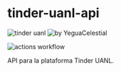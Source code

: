 # tinder-uanl-api


![tinder uanl](https://img.shields.io/badge/tinder-uanl-yellow)
![by YeguaCelestial](https://img.shields.io/badge/by-%40YeguaCelestial-blue)

![actions workflow](https://github.com/yeguacelestial/tinder-uanl-api/workflows/Run%20tests/badge.svg)


API para la plataforma Tinder UANL.